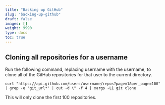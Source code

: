 ```yaml
---
title: "Backing up GitHub"
slug: "backing-up-github"
draft: false
images: []
weight: 9990
type: docs
toc: true
---
```


## Cloning all repositories for a username
Run the following command, replacing username with the username, to clone all of the GitHub repositories for that user to the current directory.

````
curl "https://api.github.com/users/username/repos?page=1&per_page=100" | grep -e 'git_url*' | cut -d \" -f 4 | xargs -L1 git clone
````

This will only clone the first 100 repositories.

